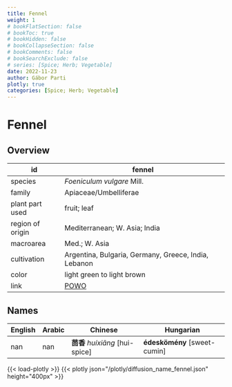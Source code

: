 ```yaml
---
title: Fennel
weight: 1
# bookFlatSection: false
# bookToc: true
# bookHidden: false
# bookCollapseSection: false
# bookComments: false
# bookSearchExclude: false
# series: [Spice; Herb; Vegetable]
date: 2022-11-23
author: Gábor Parti
plotly: true
categories: [Spice; Herb; Vegetable]
---
```


# Fennel

## Overview

|       id       |                       fennel                       |
|----------------|----------------------------------------------------|
|     species    |             *Foeniculum vulgare* Mill.             |
|     family     |                Apiaceae/Umbelliferae               |
| plant part used|                     fruit; leaf                    |
|region of origin|            Mediterranean; W. Asia; India           |
|    macroarea   |                    Med.; W. Asia                   |
|   cultivation  |Argentina, Bulgaria, Germany, Greece, India, Lebanon|
|      color     |             light green to light brown             |
|      link      | [POWO](https://powo.science.kew.org/taxon/842680-1)|

## Names

|English|Arabic|           Chinese           |          Hungarian         |
|-------|------|-----------------------------|----------------------------|
|  nan  |  nan |**茴香** *huíxiāng* [hui-spice]|**édeskömény** [sweet-cumin]|

{{< load-plotly >}}
{{< plotly json="/plotly/diffusion_name_fennel.json" height="400px" >}}